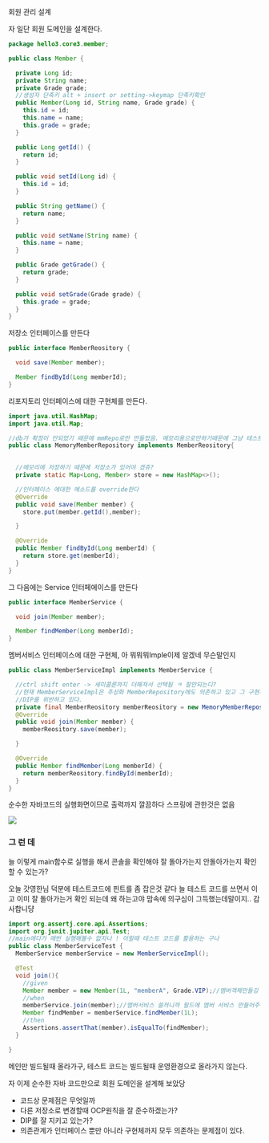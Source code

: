회원 관리 설계


자 일단 회원 도메인을 설계한다.

```java
package hello3.core3.member;

public class Member {

  private Long id;
  private String name;
  private Grade grade;
  //생성자 단축키 alt + insert or setting->keymap 단축키확인
  public Member(Long id, String name, Grade grade) {
	this.id = id;
	this.name = name;
	this.grade = grade;
  }

  public Long getId() {
	return id;
  }

  public void setId(Long id) {
	this.id = id;
  }

  public String getName() {
	return name;
  }

  public void setName(String name) {
	this.name = name;
  }

  public Grade getGrade() {
	return grade;
  }

  public void setGrade(Grade grade) {
	this.grade = grade;
  }
}

```



저장소 인터페이스를 만든다

```java
public interface MemberReository {

  void save(Member member);

  Member findById(Long memberId);
}
```

리포지토리 인터페이스에 대한 구현체를 만든다.

```java
import java.util.HashMap;
import java.util.Map;

//db가 확정이 안되었기 때문에 mmRepo로만 만들었음. 메모리용으로만하기때문에 그냥 테스트용임
public class MemoryMemberRepository implements MemberReository{

  
  //메모리에 저장하기 때문에 저장소가 있어야 겠쥬?
  private static Map<Long, Member> store = new HashMap<>();

  //인터페이스 에대한 메소드를 override한다
  @Override
  public void save(Member member) {
	store.put(member.getId(),member);

  }

  @Override
  public Member findById(Long memberId) {
	return store.get(memberId);
  }
}
```

그 다음에는 Service 인터페에이스를 만든다
```java
public interface MemberService {

  void join(Member member);

  Member findMember(Long memberId);
}
```

멤버서비스 인터페이스에 대한 구현체, 아 뭐뭐뭐Imple이제 알겠네 무슨말인지

```java
public class MemberServiceImpl implements MemberService {

  //ctrl shift enter -> 세미콜론까지 더해져서 선택됨 ㅋ 잘안되는디?
  //현재 MemberServiceImpl은 추상화 MemberRepository에도 의존하고 있고 그 구현체(구체화)인 MemoryMemberRepository에도 의존하고 있음
  //DIP를 위반하고 있다.
  private final MemberReository memberReository = new MemoryMemberRepository();
  @Override
  public void join(Member member) {
	memberReository.save(member);

  }

  @Override
  public Member findMember(Long memberId) {
	return memberReository.findById(memberId);
  }
}
```

순수한 자바코드의 실행화면이므로
출력까지 깔끔하다
스프링에 관한것은 없음

<img src = "https://user-images.githubusercontent.com/80088918/147243518-23726330-f693-45a3-8d72-328efeab4f28.png">


### 그 런 데 

늘 이렇게 main함수로 실행을 해서 콘솔을 확인해야 잘 돌아가는지 안돌아가는지 확인할 수 있는가? 

오늘 갓영한님 덕분에 테스트코드에 핀트를 좀 잡은것 같다
늘 테스트 코드를 쓰면서 이고 이미 잘 돌아가는거 확인 되는데 왜 하는고야 맘속에 의구심이 그득했는데말이지.. 감사합니댱
```java
import org.assertj.core.api.Assertions;
import org.junit.jupiter.api.Test;
//main에다가 매번 실행해볼수 없자나 ! 이럴때 테스트 코드를 활용하는 구나
public class MemberServiceTest {
  MemberService memberService = new MemberServiceImpl();

  @Test
  void join(){
	//given
	Member member = new Member(1L, "memberA", Grade.VIP);//멤버객체만들깅
	//when
	memberService.join(member);//멤버서비스 쓸꺼니까 필드에 멤버 서비스 만들어주깅
	Member findMember = memberService.findMember(1L);
	//then
	Assertions.assertThat(member).isEqualTo(findMember);
  }

}
```
메인만 빌드될때 올라가구, 테스트 코드는 빌드될때 운영환경으로 올라가지 않는다.

자 이제 순수한 자바 코드만으로 회원 도메인을 설계해 보았당

- 코드상 문제점은 무엇일까
- 다른 저장소로 변경할때 OCP원칙을 잘 준수하겠는가?
- DIP를 잘 지키고 있는가?
- 의존관계가 인터페이스 뿐만 아니라 구현체까지 모두 의존하는 문제점이 있다.
